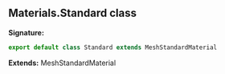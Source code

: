 
## Materials.Standard class

**Signature:**

```typescript
export default class Standard extends MeshStandardMaterial 
```
**Extends:** MeshStandardMaterial

